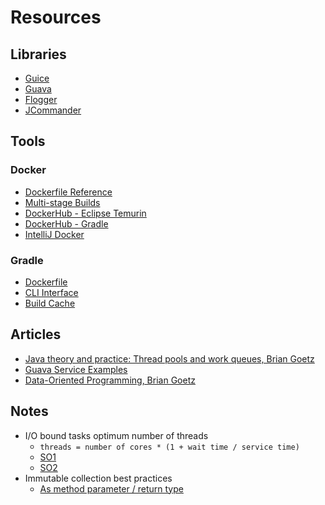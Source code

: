 # Resources

## Libraries

- [Guice](https://github.com/google/guice)
- [Guava](https://github.com/google/guava)
- [Flogger](https://github.com/google/flogger)
- [JCommander](https://jcommander.org/)

## Tools

### Docker

- [Dockerfile Reference](https://docs.docker.com/engine/reference/builder/)
- [Multi-stage Builds](https://docs.docker.com/build/building/multi-stage/)
- [DockerHub - Eclipse Temurin](https://hub.docker.com/_/eclipse-temurin)
- [DockerHub - Gradle](https://hub.docker.com/_/gradle)
- [IntelliJ Docker](https://www.jetbrains.com/help/idea/docker.html)

### Gradle

- [Dockerfile](https://github.com/keeganwitt/docker-gradle)
- [CLI Interface](https://docs.gradle.org/current/userguide/command_line_interface.html)
- [Build Cache](https://docs.gradle.org/current/userguide/build_cache.html)

## Articles

- [Java theory and practice: Thread pools and work queues, Brian Goetz](https://codeantenna.com/a/B2xXjD1Hql)
- [Guava Service Examples](https://cdap.atlassian.net/wiki/spaces/CE/pages/1595185014/Guava+services+tutorial+with+examples)
- [Data-Oriented Programming, Brian Goetz](https://www.infoq.com/articles/data-oriented-programming-java/)

## Notes

- I/O bound tasks optimum number of threads
    - `threads = number of cores * (1 + wait time / service time)`
    - [SO1](https://stackoverflow.com/a/13958877)
    - [SO2](https://stackoverflow.com/a/62556865)
- Immutable collection best practices
    - [As method parameter / return type](https://stackoverflow.com/questions/9519105/use-of-guava-immutable-collection-as-method-parameter-and-or-return-type)
